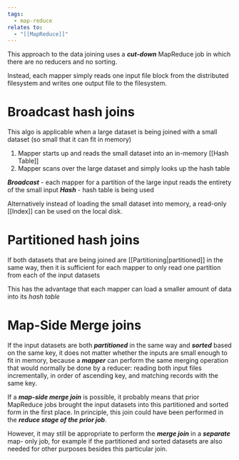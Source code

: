 ```yaml
---
tags:
  - map-reduce
relates to:
  - "[[MapReduce]]"
---
```

This approach to the data joining uses a ***cut-down*** MapReduce job in which there are no reducers and no sorting.

Instead, each mapper simply reads one input file block from the distributed filesystem and writes one output file to the filesystem.

# Broadcast hash joins
This algo is applicable when a large dataset is being joined with a small dataset (so small that it can fit in memory)

1) Mapper starts up and reads the small dataset into an in-memory [[Hash Table]]
2) Mapper scans over the large dataset and simply looks up the hash table

***Broadcast*** - each mapper for a partition of the large input reads the entirety of the small input
***Hash*** - hash table is being used

Alternatively instead of loading the small dataset into memory, a read-only [[Index]] can be used on the local disk.

# Partitioned hash joins
If both datasets that are being joined are [[Partitioning|partitioned]] in the same way, then it is sufficient for each mapper to only read one partition from each of the input datasets

This has the advantage that each mapper can load a smaller amount of data into its *hash table*

# Map-Side Merge joins
If the input datasets are both ***partitioned*** in the same way and ***sorted*** based on the same key, it does not matter whether the inputs are small enough to fit in memory, because a ***mapper*** can perform the same merging operation that would normally be done by a reducer: reading both input files incrementally, in order of ascending key, and matching records with the same key.

If a ***map-side merge join*** is possible, it probably means that prior MapReduce jobs brought the input datasets into this partitioned and sorted form in the first place. In principle, this join could have been performed in the ***reduce stage of the prior job***.

However, it may still be appropriate to perform the ***merge join*** in a ***separate*** map-
only job, for example if the partitioned and sorted datasets are also needed for other purposes besides this particular join.